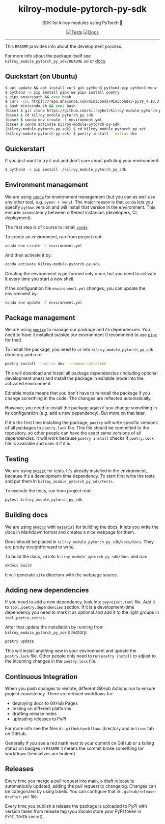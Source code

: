 <h1 align="center">kilroy-module-pytorch-py-sdk</h1>

<div align="center">

SDK for kilroy modules using PyTorch 🧰

[![Tests](https://github.com/kilroybot/kilroy-module-pytorch-py-sdk/actions/workflows/test-multiplatform.yml/badge.svg)](https://github.com/kilroybot/kilroy-module-pytorch-py-sdk/actions/workflows/test-multiplatform.yml)
[![Docs](https://github.com/kilroybot/kilroy-module-pytorch-py-sdk/actions/workflows/docs.yml/badge.svg)](https://github.com/kilroybot/kilroy-module-pytorch-py-sdk/actions/workflows/docs.yml)

</div>

---

This `README` provides info about the development process.

For more info about the package itself
see `kilroy_module_pytorch_py_sdk/README.md`
or [docs](https://kilroybot.github.io/kilroy-module-pytorch-py-sdk).

## Quickstart (on Ubuntu)

```sh
$ apt update && apt install curl git python3 python3-pip python3-venv
$ python3 -m pip install pipx && pipx install poetry
$ pipx ensurepath && exec bash
$ curl -sSL https://repo.anaconda.com/miniconda/Miniconda3-py39_4.10.3-Linux-x86_64.sh -o miniconda.sh
$ bash miniconda.sh && exec bash
(base) $ git clone https://github.com/kilroybot/kilroy-module-pytorch-py-sdk
(base) $ cd kilroy_module_pytorch_py_sdk
(base) $ conda env create -f environment.yml
(base) $ conda activate kilroy-module-pytorch-py-sdk
(kilroy-module-pytorch-py-sdk) $ cd kilroy_module_pytorch_py_sdk
(kilroy-module-pytorch-py-sdk) $ poetry install --extras dev
```

## Quickerstart

If you just want to try it out and don't care about polluting your environment:

```sh
$ python3 -m pip install ./kilroy_module_pytorch_py_sdk
```

## Environment management

We are using [`conda`](https://conda.io) for environment management
(but you can as well use any other tool, e.g. `pyenv + venv`). The major reason
is that `conda` lets you specify `python` version and will install that version
in the environment. This ensures consistency between different instances
(developers, CI, deployment).

The first step is of course to install [`conda`](https://conda.io).

To create an environment, run from project root:

```sh
conda env create -f environment.yml
```

And then activate it by:

```sh
conda activate kilroy-module-pytorch-py-sdk
```

Creating the environment is performed only once, but you need to activate it
every time you start a new shell.

If the configuration file `environment.yml` changes, you can update the
environment by:

```sh
conda env update -f environment.yml
```

## Package management

We are using [`poetry`](https://python-poetry.org) to manage our package and
its dependencies. You need to have it installed outside our environment
(I recommend to use [`pipx`](https://pipxproject.github.io/pipx) for that).

To install the package, you need to `cd`
into `kilroy_module_pytorch_py_sdk` directory and run:

```sh
poetry install --extras dev --remove-untracked
```

This will download and install all package dependencies (including optional
development ones) and install the package in editable mode into the activated
environment.

Editable mode means that you don't have to reinstall the package if you change
something in the code. The changes are reflected automatically.

However, you need to install the package again if you change something in its
configuration (e.g. add a new dependency). But more on that later.

If it's the first time installing the package, `poetry` will write specific
versions of all packages to `poetry.lock` file. This file should be committed
to the repository, so other people can have the exact same versions of all
dependencies. It will work because `poetry install` checks if `poetry.lock`
file is available and uses it if it is.

## Testing

We are using [`pytest`](https://pytest.org) for tests. It's already installed
in the environment, because it's a development-time dependency. To start first
write the tests and put them in `kilroy_module_pytorch_py_sdk/tests`.

To execute the tests, run from project root:

```sh
pytest kilroy_module_pytorch_py_sdk
```

## Building docs

We are using [`mkdocs`](https://www.mkdocs.org)
with [`material`](https://squidfunk.github.io/mkdocs-material)
for building the docs. It lets you write the docs in Markdown format and
creates a nice webpage for them.

Docs should be placed in `kilroy_module_pytorch_py_sdk/docs/docs`. They
are pretty straightforward to write.

To build the docs,
`cd` into `kilroy_module_pytorch_py_sdk/docs` and run:

```sh
mkdocs build
```

It will generate `site` directory with the webpage source.

## Adding new dependencies

If you need to add a new dependency, look into `pyproject.toml` file. Add it
to `tool.poetry.dependencies` section. If it is a development-time dependency
you need to mark it as optional and add it to the right groups
in `tool.poetry.extras`.

After that update the installation by running
from `kilroy_module_pytorch_py_sdk` directory:

```sh
poetry update
```

This will install anything new in your environment and update the `poetry.lock`
file. Other people only need to run `poetry install` to adjust to the incoming
changes in the `poetry.lock` file.

## Continuous Integration

When you push changes to remote, different GitHub Actions run to ensure project
consistency. There are defined workflows for:

- deploying docs to GitHub Pages
- testing on different platforms
- drafting release notes
- uploading releases to PyPI

For more info see the files in `.github/workflows` directory and `Actions` tab
on GitHub.

Generally if you see a red mark next to your commit on GitHub or a failing
status on badges in `README`
it means the commit broke something (or workflows themselves are broken).

## Releases

Every time you merge a pull request into main, a draft release is automatically
updated, adding the pull request to changelog. Changes can be categorized by
using labels. You can configure that in `.github/release-drafter.yml` file.

Every time you publish a release the package is uploaded to PyPI
with version taken from release tag
(you should store your PyPI token in `PYPI_TOKEN` secret).
